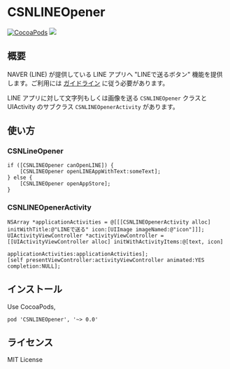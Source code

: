 # CSNLINEOpener

[![CocoaPods](http://img.shields.io/cocoapods/v/CSNLINEOpener.svg)](https://github.com/CocoaPods/Specs/tree/master/CSNLINEOpener)
![](http://img.shields.io/badge/license-MIT-green.svg)

## 概要

NAVER (LINE) が提供している LINE アプリへ "LINEで送るボタン" 機能を提供します。ご利用には [ガイドライン](http://media.line.naver.jp/guideline/ja/ "ガイドライン｜LINEで送るボタン") に従う必要があります。

LINE アプリに対して文字列もしくは画像を送る `CSNLINEOpener` クラスと UIActivity のサブクラス `CSNLINEOpenerActivity` があります。

## 使い方

### CSNLineOpener

```objc
if ([CSNLINEOpener canOpenLINE]) {
    [CSNLINEOpener openLINEAppWithText:someText];
} else {
    [CSNLINEOpener openAppStore];
}
```

### CSNLINEOpenerActivity

```objc
NSArray *applicationActivities = @[[[CSNLINEOpenerActivity alloc] initWithTitle:@"LINEで送る" icon:[UIImage imageNamed:@"icon"]]];
UIActivityViewController *activityViewController = [[UIActivityViewController alloc] initWithActivityItems:@[text, icon]
                                                                                    applicationActivities:applicationActivities];
[self presentViewController:activityViewController animated:YES completion:NULL];
```

## インストール

Use CocoaPods,

```
pod 'CSNLINEOpener', '~> 0.0'
```

## ライセンス

MIT License
